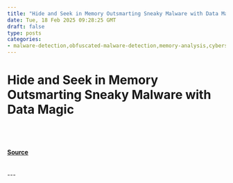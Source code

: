 ```yaml
---
title: "Hide and Seek in Memory Outsmarting Sneaky Malware with Data Magic"
date: Tue, 18 Feb 2025 09:28:25 GMT
draft: false
type: posts
categories: 
- malware-detection,obfuscated-malware-detection,memory-analysis,cybersecurity,cic-malmem-2022-dataset,machine-learning-algorithms,memory-analysis-in-real-world,support-vector-machines
---
```

# Hide and Seek in Memory Outsmarting Sneaky Malware with Data Magic

<br/>

<br/>


#### [Source](https://hackernoon.com/hide-and-seek-in-memory-outsmarting-sneaky-malware-with-data-magic?source=rss)

<br/>
---
